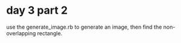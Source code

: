 # day 3 part 2

use the generate_image.rb to generate an image, then find the non-overlapping rectangle.
